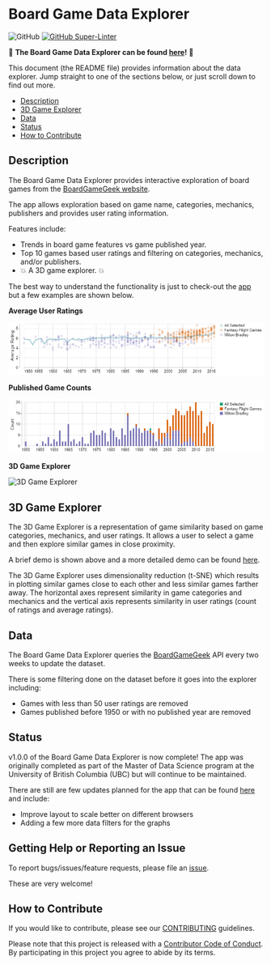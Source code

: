 # Board Game Data Explorer

![GitHub](https://img.shields.io/github/license/ubco-mds-2020-labs/dashboard-project-group14) [![GitHub Super-Linter](https://github.com/ubco-mds-2020-labs/dashboard-project-group14/actions/workflows/linter.yml/badge.svg)](https://github.com/marketplace/actions/super-linter)


:game_die: **The Board Game Data Explorer can be found [here](https://boardgame-dashboard-data551.herokuapp.com/)!** :game_die:

This document (the README file) provides information about the data explorer. Jump straight to one of the sections below, or just scroll down to find out more.

* [Description](#description)
* [3D Game Explorer](#3d-game-explorer)
* [Data](#data)
* [Status](#status)
* [How to Contribute](#how-to-contribute)

## Description

The Board Game Data Explorer provides interactive exploration of board games from the [BoardGameGeek website](https://boardgamegeek.com/). 

The app allows exploration based on game name, categories, mechanics, publishers and provides user rating information.

Features include:

- Trends in board game features vs game published year.
- Top 10 games based user ratings and filtering on categories, mechanics, and/or publishers.
- :boom: A 3D game explorer. :boom:

The best way to understand the functionality is just to check-out the [app](https://boardgame-dashboard-data551.herokuapp.com/) but a few examples are shown below.

**Average User Ratings**

![Average Game Ratings](./images/README_fig1.png)

**Published Game Counts**

![Published Game Counts](./images/README_fig2.png)

**3D Game Explorer**

![3D Game Explorer](./images/README_vid.gif)

## 3D Game Explorer

The 3D Game Explorer is a representation of game similarity based on game categories, mechanics, and user ratings. It allows a user to select a game and then explore similar games in close proximity.

A brief demo is shown above and a more detailed demo can be found [here](https://github.com/ubco-mds-2020-labs/dashboard-project-group14/blob/main/docs/demo/).

The 3D Game Explorer uses dimensionality reduction (t-SNE) which results in plotting similar games close to each other and less similar games farther away. The horizontal axes represent similarity in game categories and mechanics and the vertical axis represents similarity in user ratings (count of ratings and average ratings).

## Data

The Board Game Data Explorer queries the [BoardGameGeek](https://boardgamegeek.com/) API every two weeks to update the dataset. 

There is some filtering done on the dataset before it goes into the explorer including:

- Games with less than 50 user ratings are removed
- Games published before 1950 or with no published year are removed

## Status

v1.0.0 of the Board Game Data Explorer is now complete! The app was originally completed as part of the Master of Data Science program at the University of British Columbia (UBC) but will continue to be maintained.

There are still are few updates planned for the app that can be found [here](https://github.com/ubco-mds-2020-labs/dashboard-project-group14/issues/69) and include:

- Improve layout to scale better on different browsers
- Adding a few more data filters for the graphs

## Getting Help or Reporting an Issue

To report bugs/issues/feature requests, please file an
[issue](https://github.com/ubco-mds-2020-labs/dashboard-project-group14/issues).

These are very welcome!

## How to Contribute

If you would like to contribute, please see our
[CONTRIBUTING](https://github.com/ubco-mds-2020-labs/dashboard-project-group14/blob/main/CONTRIBUTING.md)
guidelines.

Please note that this project is released with a [Contributor Code of
Conduct](https://github.com/ubco-mds-2020-labs/dashboard-project-group14/blob/main/CODE_OF_CONDUCT.md).
By participating in this project you agree to abide by its terms.
